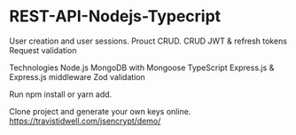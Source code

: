 # REST-API-Nodejs-Typecript
User creation and user sessions.
Prouct CRUD. 
CRUD
JWT & refresh tokens
Request validation

Technologies
Node.js
MongoDB with Mongoose
TypeScript
Express.js & Express.js middleware
Zod validation

Run npm install or yarn add.

Clone project and generate your own keys online. 
https://travistidwell.com/jsencrypt/demo/
